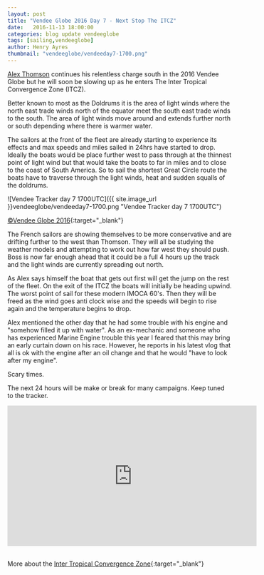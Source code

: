 ```yaml
--- 
layout: post
title: "Vendee Globe 2016 Day 7 - Next Stop The ITCZ"
date:   2016-11-13 18:00:00
categories: blog update vendeeglobe
tags: [sailing,vendeeglobe]
author: Henry Ayres
thumbnail: "vendeeglobe/vendeeday7-1700.png"
--- 
```


[Alex Thomson](http://www.alexthomsonracing.com/) continues his relentless charge south in the 2016 Vendee Globe
but he will soon be slowing up as he enters The Inter Tropical Convergence Zone (ITCZ).

Better known to most as the Doldrums it is the area of light winds where the north east trade winds north of the equator meet the south east trade winds to the south.
The area of light winds move around and extends further north or south depending where there is warmer water.

The sailors at the front of the fleet are already starting to experience its effects and max speeds and miles sailed in 24hrs have started to drop.
Ideally the boats would be place further west to pass through at the thinnest point of light wind but that would take the boats to far in miles and 
to close to the coast of South America.  So to sail the shortest Great Circle route the boats have to traverse through the light winds, 
heat and sudden squalls of the doldrums.  

![Vendee Tracker day 7 1700UTC]({{ site.image_url }}vendeeglobe/vendeeday7-1700.png "Vendee Tracker day 7 1700UTC")

[&copy;Vendee Globe 2016](http://tracking2016.vendeeglobe.org/hp5ip0/){:target="_blank"}


The French sailors are showing themselves to be more conservative and are drifting further to the west than Thomson. 
They will all be studying the weather models and attempting to work out how far west they should push.
Boss is now far enough ahead that it could be a full 4 hours up the track and the light winds are currently spreading out north.

As Alex says himself the boat that gets out first will get the jump on the rest of the fleet.
On the exit of the ITCZ the boats will initially be heading upwind.  The worst point of sail for these modern IMOCA 60's. 
Then they will be freed as the wind goes anti clock wise and the speeds will begin to rise again and the temperature begins to drop.

Alex mentioned the other day that he had some trouble with his engine and "somehow filled it up with water".  As an ex-mechanic and someone who 
has experienced Marine Engine trouble this year I feared that this may bring an early curtain down on his race.
However, he reports in his latest vlog that all is ok with the engine after an oil change and that he would "have to look after my engine". 

Scary times.

The next 24 hours will be make or break for many campaigns.  Keep tuned to the tracker.

<iframe width="560" height="315" src="https://www.youtube.com/embed/4EVNKG26Sl8" frameborder="0" allowfullscreen></iframe>
&nbsp;  




More about the [Inter Tropical Convergence Zone](https://en.wikipedia.org/wiki/Intertropical_Convergence_Zone){:target="_blank"}